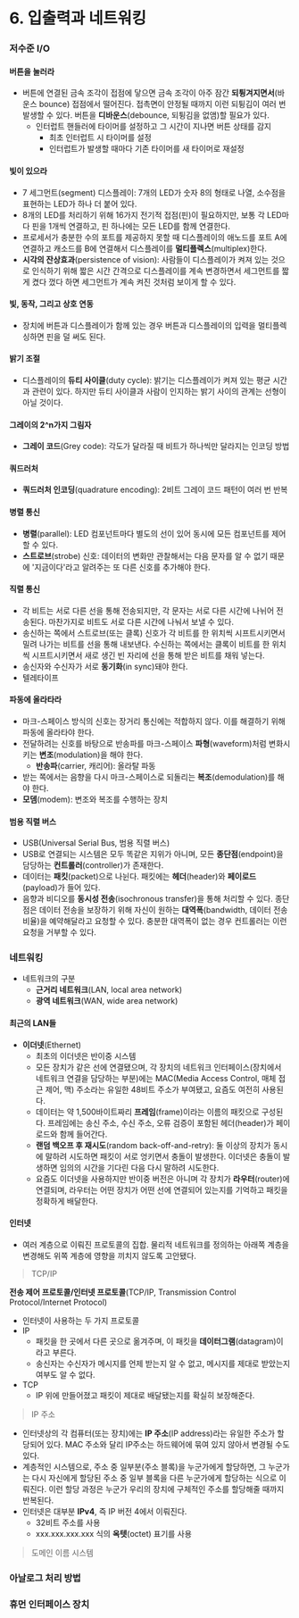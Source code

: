 # 6. 입출력과 네트워킹

### 저수준 I/O

#### 버튼을 눌러라

- 버튼에 연결된 금속 조각이 접점에 닿으면 금속 조각이 아주 잠간 **되튕겨지면서**(바운스 bounce) 접점에서 떨어진다. 접촉면이 안정될 때까지 이런 되튕김이 여러 번 발생할 수 있다. 버튼을 **디바운스**(debounce, 되튕김을 없앰)할 필요가 있다.
  - 인터럽트 핸들러에 타이머를 설정하고 그 시간이 지나면 버튼 상태를 감지
    - 최초 인터럽트 시 타이머를 설정
    - 인터럽트가 발생할 때마다 기존 타이머를 새 타이머로 재설정



#### 빛이 있으라

- 7 세그먼트(segment) 디스플레이: 7개의 LED가 숫자 8의 형태로 나열, 소수점을 표현하는 LED가 하나 더 붙어 있다.
- 8개의 LED를 처리하기 위해 16가지 전기적 접점(핀)이 필요하지만, 보통 각 LED마다 핀을 1개씩 연결하고, 핀 하나에는 모든 LED를 함께 연결한다.
- 프로세서가 충분한 수의 포트를 제공하지 못할 때 디스플레이의 애노드를 포트 A에 연결하고 캐소드를 B에 연결해서 디스플레이를 **멀티플렉스**(multiplex)한다.
- **시각의 잔상효과**(persistence of vision): 사람들이 디스플레이가 켜져 있는 것으로 인식하기 위해 짧은 시간 간격으로 디스플레이를 계속 변경하면서 세그먼트를 짧게 켰다 껐다 하면 세그먼트가 계속 켜진 것처럼 보이게 할 수 있다.



#### 빛, 동작, 그리고 상호 연동

- 장치에 버튼과 디스플레이가 함께 있는 경우 버튼과 디스플레이의 입력을 멀티플렉싱하면 핀을 덜 써도 된다.



#### 밝기 조절

- 디스플레이의 **듀티 사이클**(duty cycle): 밝기는 디스플레이가 켜져 있는 평균 시간과 관련이 있다. 하지만 듀티 사이클과 사람이 인지하는 밝기 사이의 관계는 선형이 아닐 것이다.



#### 그레이의 2^n가지 그림자

- **그레이 코드**(Grey code): 각도가 달라질 때 비트가 하나씩만 달라지는 인코딩 방법



#### 쿼드러처

- **쿼드러처 인코딩**(quadrature encoding): 2비트 그레이 코드 패턴이 여러 번 반복



#### 병렬 통신

- **병렬**(parallel): LED 컴포넌트마다 별도의 선이 있어 동시에 모든 컴포넌트를 제어할 수 있다.
- **스트로브**(strobe) 신호: 데이터의 변화만 관찰해서는 다음 문자를 알 수 없기 때문에 '지금이다'라고 알려주는 또 다른 신호를 추가해야 한다.



#### 직렬 통신

- 각 비트는 서로 다른 선을 통해 전송되지만, 각 문자는 서로 다른 시간에 나뉘어 전송된다. 마찬가지로 비트도 서로 다른 시간에 나눠서 보낼 수 있다.
- 송신하는 쪽에서 스트로브(또는 클록) 신호가 각 비트를 한 위치씩 시프트시키면서 밀려 나가는 비트를 선을 통해 내보낸다. 수신하는 쪽에서는 클록이 비트를 한 위치씩 시프트시키면서 새로 생긴 빈 자리에 선을 통해 받은 비트를 채워 넣는다.
- 송신자와 수신자가 서로 **동기화**(in sync)돼야 한다.
- 텔레타이프



#### 파동에 올라타라

- 마크-스페이스 방식의 신호는 장거리 통신에는 적합하지 않다. 이를 해결하기 위해 파동에 올라타야 한다.
- 전달하려는 신호를 바탕으로 반송파를 마크-스페이스 **파형**(waveform)처럼 변화시키는 **변조**(modulation)을 해야 한다.
  - **반송파**(carrier, 캐리어): 올라탈 파동
- 받는 쪽에서는 음향을 다시 마크-스페이스로 되돌리는 **복조**(demodulation)를 해야 한다.
- **모뎀**(modem): 변조와 복조를 수행하는 장치



#### 범용 직렬 버스

- USB(Universal Serial Bus, 범용 직렬 버스)
- USB로 연결되는 시스템은 모두 똑같은 지위가 아니며, 모든 **종단점**(endpoint)을 담당하는 **컨트롤러**(controller)가 존재한다.
- 데이터는 **패킷**(packet)으로 나뉜다. 패킷에는 **헤더**(header)와 **페이로드**(payload)가 들어 있다.
- 음향과 비디오를 **동시성 전송**(isochronous transfer)을 통해 처리할 수 있다. 종단점은 데이터 전송을 보장하기 위해 자신이 원하는 **대역폭**(bandwidth, 데이터 전송 비율)을 예약해달라고 요청할 수 있다. 충분한 대역폭이 없는 경우 컨트롤러는 이런 요청을 거부할 수 있다.



### 네트워킹

- 네트워크의 구분
  - **근거리 네트워크**(LAN, local area network)
  - **광역 네트워크**(WAN, wide area network)



#### 최근의 LAN들

- **이더넷**(Ethernet)
  - 최초의 이더넷은 반이중 시스템
  - 모든 장치가 같은 선에 연결됐으며, 각 장치의 네트워크 인터페이스(장치에서 네트워크 연결을 담당하는 부분)에는 MAC(Media Access Control, 매체 접근 제어, 맥) 주소라는 유일한 48비트 주소가 부여됐고, 요즘도 여전히 사용된다.
  - 데이터는 약 1,500바이트짜리 **프레임**(frame)이라는 이름의 패킷으로 구성된다. 프레임에는 송신 주소, 수신 주소, 오류 검증이 포함된 헤더(header)가 페이로드와 함께 들어간다.
  - **랜덤 백오프 후 재시도**(random back-off-and-retry): 둘 이상의 장치가 동시에 말하려 시도하면 패킷이 서로 엉키면서 충돌이 발생한다. 이더넷은 충돌이 발생하면 임의의 시간을 기다린 다음 다시 말하려 시도한다.
  - 요즘도 이더넷을 사용하지만 반이중 버전은 아니며 각 장치가 **라우터**(router)에 연결되며, 라우터는 어떤 장치가 어떤 선에 연결되어 있는지를 기억하고 패킷을 정확하게 배달한다.



#### 인터넷

- 여러 계층으로 이뤄진 프로토콜의 집합. 물리적 네트워크를 정의하는 아래쪽 계층을 변경해도 위쪽 계층에 영향을 끼치지 않도록 고안됐다.

> TCP/IP

**전송 제어 프로토콜/인터넷 프로토콜**(TCP/IP, Transmission Control Protocol/Internet Protocol)

- 인터넷이 사용하는 두 가지 프로토콜
- IP
  - 패킷을 한 곳에서 다른 곳으로 옮겨주며, 이 패킷을 **데이터그램**(datagram)이라고 부른다.
  - 송신자는 수신자가 메시지를 언제 받는지 알 수 없고, 메시지를 제대로 받았는지 여부도 알 수 없다.
- TCP
  - IP 위에 만들어졌고 패킷이 제대로 배달됐는지를 확실히 보장해준다.

> IP 주소

- 인터넷상의 각 컴퓨터(또는 장치)에는 **IP 주소**(IP address)라는 유일한 주소가 할당되어 있다. MAC 주소와 달리 IP주소는 하드웨어에 묶여 있지 않아서 변경될 수도 있다.
- 계층적인 시스템으로, 주소 중 일부분(주소 블록)을 누군가에게 할당하면, 그 누군가는 다시 자신에게 할당된 주소 중 일부 블록을 다른 누군가에게 할당하는 식으로 이뤄진다. 이런 할당 과정은 누군가 우리의 장치에 구체적인 주소를 할당해줄 때까지 반복된다.
- 인터넷은 대부분 **IPv4**, 즉 IP 버전 4에서 이뤄진다.
  - 32비트 주소를 사용
  - xxx.xxx.xxx.xxx 식의 **옥텟**(octet) 표기를 사용

> 도메인 이름 시스템





### 아날로그 처리 방법

### 휴먼 인터페이스 장치

